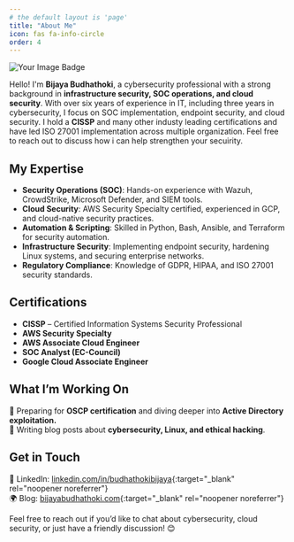 ```yaml
---
# the default layout is 'page'
title: "About Me"
icon: fas fa-info-circle
order: 4
---
```

<img src="https://tryhackme-badges.s3.amazonaws.com/bb.spidy.png" alt="Your Image Badge" />

Hello! I'm **Bijaya Budhathoki**, a cybersecurity professional with a strong background
in **infrastructure security, SOC operations, and cloud security**. With over six years 
of experience in IT, including three years in cybersecurity, I focus on SOC implementation,
endpoint security, and cloud security. I hold a **CISSP** and many other industy leading
certifications and have led ISO 27001 implementation across multiple organization. Feel free
to reach out to discuss how i can help strengthen your secuirity.

## My Expertise
- **Security Operations (SOC)**: Hands-on experience with Wazuh, CrowdStrike, Microsoft Defender, and SIEM tools.
- **Cloud Security**: AWS Security Specialty certified, experienced in GCP, and cloud-native security practices.
- **Automation & Scripting**: Skilled in Python, Bash, Ansible, and Terraform for security automation.
- **Infrastructure Security**: Implementing endpoint security, hardening Linux systems, and securing enterprise networks.
- **Regulatory Compliance**: Knowledge of GDPR, HIPAA, and ISO 27001 security standards.

## Certifications
- **CISSP** – Certified Information Systems Security Professional
- **AWS Security Specialty**
- **AWS Associate Cloud Engineer**
- **SOC Analyst (EC-Council)**
- **Google Cloud Associate Engineer**



## What I’m Working On
🚀 Preparing for **OSCP certification** and diving deeper into **Active Directory exploitation.**  
📖 Writing blog posts about **cybersecurity, Linux, and ethical hacking**.  
<!-- 📹 Planning to start a **YouTube channel** focused on my paragliding journey.   -->


## Get in Touch
🔗 LinkedIn: [linkedin.com/in/budhathokibijaya](https://www.linkedin.com/in/budhathokibijaya/){:target="_blank" rel="noopener noreferrer"}   
🌍 Blog: [bijayabudhathoki.com](https://bijayabudhathoki.com/){:target="_blank" rel="noopener noreferrer"} 

Feel free to reach out if you’d like to chat about cybersecurity, cloud security, or just have a friendly discussion! 😊



<!-- > Add Markdown syntax content to file `_tabs/about.md`{: .filepath } and it will show up on this page.
{: .prompt-tip } -->
